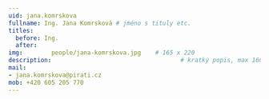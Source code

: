 ```yaml
---
uid: jana.komrskova
fullname: Ing. Jana Komrsková # jméno s tituly etc.
titles:
  before: Ing. 
  after:
img: 		people/jana-komrskova.jpg    # 165 x 220
description:            	        			# kratký popis, max 160 znaků
mail:
- jana.komrskova@pirati.cz
mob: +420 605 205 770
---
```

